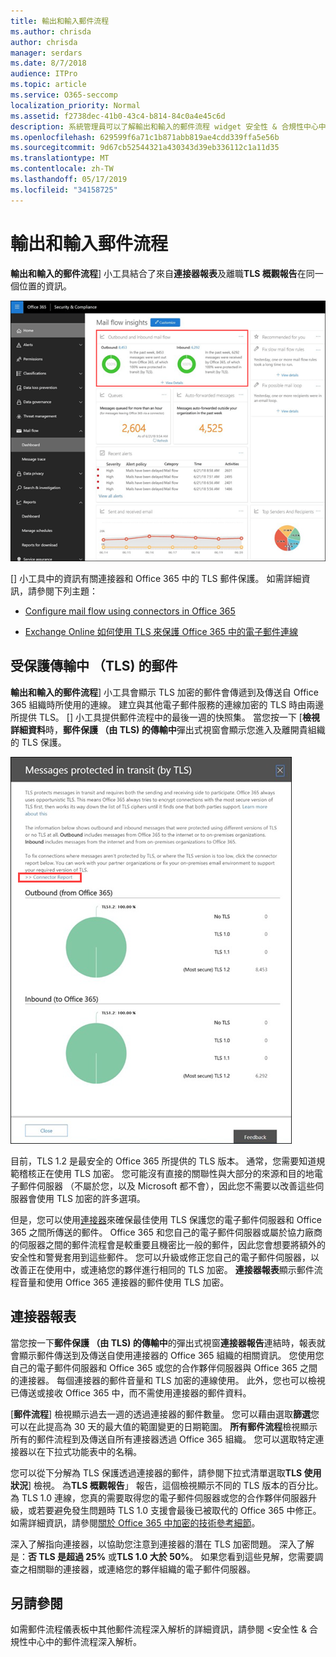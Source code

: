 ```yaml
---
title: 輸出和輸入郵件流程
ms.author: chrisda
author: chrisda
manager: serdars
ms.date: 8/7/2018
audience: ITPro
ms.topic: article
ms.service: O365-seccomp
localization_priority: Normal
ms.assetid: f2738dec-41b0-43c4-b814-84c0a4e45c6d
description: 系統管理員可以了解輸出和輸入的郵件流程 widget 安全性 & 合規性中心中的郵件流程儀表板中。
ms.openlocfilehash: 629599f6a71c1b871abb819ae4cdd339ffa5e56b
ms.sourcegitcommit: 9d67cb52544321a430343d39eb336112c1a11d35
ms.translationtype: MT
ms.contentlocale: zh-TW
ms.lasthandoff: 05/17/2019
ms.locfileid: "34158725"
---
```

# <a name="outbound-and-inbound-mail-flow"></a>輸出和輸入郵件流程

**輸出和輸入的郵件流程**] 小工具結合了來自**連接器報表**及離職**TLS 概觀報告**在同一個位置的資訊。

![輸入與輸出郵件流程報表中的郵件流程儀表板中安全性 & 合規性中心](media/2c591d1c-bad6-4b72-890e-f8fdfd4f447a.png)

[] 小工具中的資訊有關連接器和 Office 365 中的 TLS 郵件保護。 如需詳細資訊，請參閱下列主題：

- [Configure mail flow using connectors in Office 365](https://technet.microsoft.com/library/ms.exch.eac.connectorselection.aspx)

- [Exchange Online 如何使用 TLS 來保護 Office 365 中的電子郵件連線](https://support.office.com/article/4CDE0CDA-3430-4DC0-B489-F2C0736C929F)

## <a name="message-protected-in-transit-by-tls"></a>受保護傳輸中 （TLS) 的郵件

**輸出和輸入的郵件流程**] 小工具會顯示 TLS 加密的郵件會傳遞到及傳送自 Office 365 組織時所使用的連線。 建立與其他電子郵件服務的連線加密的 TLS 時由兩邊所提供 TLS。 [] 小工具提供郵件流程中的最後一週的快照集。 當您按一下 [**檢視詳細資料**時，**郵件保護 （由 TLS) 的傳輸中**彈出式視窗會顯示您進入及離開貴組織的 TLS 保護。

![保護安全性 & 合規性中心中 （藉由 TLS) 加密彈出式視窗中的郵件](media/825aa74c-413d-4141-8e3c-dfe68ae78eed.png)

目前，TLS 1.2 是最安全的 Office 365 所提供的 TLS 版本。 通常，您需要知道規範稽核正在使用 TLS 加密。 您可能沒有直接的關聯性與大部分的來源和目的地電子郵件伺服器 （不屬於您，以及 Microsoft 都不會），因此您不需要以改善這些伺服器會使用 TLS 加密的許多選項。

但是，您可以使用[連接器](https://technet.microsoft.com/library/ms.exch.eac.connectorselection.aspx)來確保最佳使用 TLS 保護您的電子郵件伺服器和 Office 365 之間所傳送的郵件。 Office 365 和您自己的電子郵件伺服器或屬於協力廠商的伺服器之間的郵件流程會是較重要且機密比一般的郵件，因此您會想要將額外的安全性和警覺套用到這些郵件。 您可以升級或修正您自己的電子郵件伺服器，以改善正在使用中，或連絡您的夥伴進行相同的 TLS 加密。 **連接器報表**顯示郵件流程音量和使用 Office 365 連接器的郵件使用 TLS 加密。

## <a name="connector-report"></a>連接器報表

當您按一下**郵件保護 （由 TLS) 的傳輸中**的彈出式視窗**連接器報告**連結時，報表就會顯示郵件傳送到及傳送自使用連接器的 Office 365 組織的相關資訊。 您使用您自己的電子郵件伺服器和 Office 365 或您的合作夥伴伺服器與 Office 365 之間的連接器。 每個連接器的郵件音量和 TLS 加密的連線使用。 此外，您也可以檢視已傳送或接收 Office 365 中，而不需使用連接器的郵件資料。

[**郵件流程**] 檢視顯示過去一週的透過連接器的郵件數量。 您可以藉由選取**篩選**您可以在此提高為 30 天的最大值的範圍變更的日期範圍。 **所有郵件流程**檢視顯示所有的郵件流程到及傳送自所有連接器透過 Office 365 組織。 您可以選取特定連接器以在下拉式功能表中的名稱。

您可以從下分解為 TLS 保護透過連接器的郵件，請參閱下拉式清單選取**TLS 使用狀況**] 檢視。 為**TLS 概觀報告**」 報告，這個檢視顯示不同的 TLS 版本的百分比。 為 TLS 1.0 連線，您真的需要取得您的電子郵件伺服器或您的合作夥伴伺服器升級，或若要避免發生問題時 TLS 1.0 支援會最後已被取代的 Office 365 中修正。 如需詳細資訊，請參閱[關於 Office 365 中加密的技術參考細節](https://support.office.com/article/862cbe93-4268-4ef9-ba79-277545ecf221)。

深入了解指向連接器，以協助您注意到連接器的潛在 TLS 加密問題。 深入了解是：**否 TLS 是超過 25%** 或**TLS 1.0 大於 50%**。 如果您看到這些見解，您需要調查之相關聯的連接器，或連絡您的夥伴組織的電子郵件伺服器。

## <a name="see-also"></a>另請參閱

如需郵件流程儀表板中其他郵件流程深入解析的詳細資訊，請參閱 <<c0>安全性 &amp; 合規性中心中的郵件流程深入解析。
